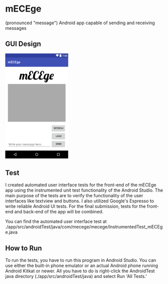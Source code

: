 # mECEge
(pronounced "message")
Android app capable of sending and receiving messages

## GUI Design
<img src="https://github.com/ldev-r3-t4/mECEge/blob/master/Documentation/GUI_screenshot.png" width="200">

## Test

I created automated user interface tests for the front-end of the mECEge app using the instrumented unit test functionality of the Android Studio. The main purpose of the tests are to verify the functionality of the user interfaces like textview and buttons. I also utilized Google's Espresso to write reliable Android UI tests. For the final submission, tests for the front-end and back-end of the app will be combined.

You can find the automated user interface test at
./app/src/androidTest/java/com/mecege/mecege/InstrumentedTest_mECEge.java

## How to Run 

To run the tests, you have to run this program in Android Studio. You can use either the built-in phone emulator or an actual Android phone running Android Kitkat or newer. All you have to do is right-click the AndroidTest java directory (./app/src/androidTest/java) and select Run 'All Tests.'



